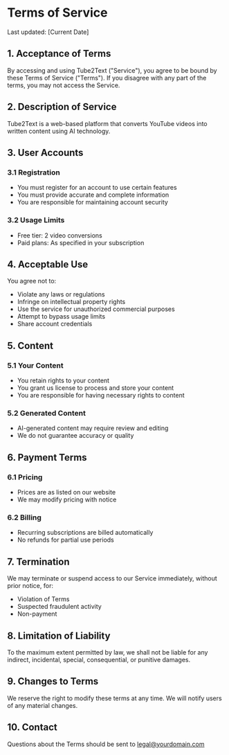 # Terms of Service

Last updated: [Current Date]

## 1. Acceptance of Terms

By accessing and using Tube2Text ("Service"), you agree to be bound by these Terms of Service ("Terms"). If you disagree with any part of the terms, you may not access the Service.

## 2. Description of Service

Tube2Text is a web-based platform that converts YouTube videos into written content using AI technology.

## 3. User Accounts

### 3.1 Registration
- You must register for an account to use certain features
- You must provide accurate and complete information
- You are responsible for maintaining account security

### 3.2 Usage Limits
- Free tier: 2 video conversions
- Paid plans: As specified in your subscription

## 4. Acceptable Use

You agree not to:
- Violate any laws or regulations
- Infringe on intellectual property rights
- Use the service for unauthorized commercial purposes
- Attempt to bypass usage limits
- Share account credentials

## 5. Content

### 5.1 Your Content
- You retain rights to your content
- You grant us license to process and store your content
- You are responsible for having necessary rights to content

### 5.2 Generated Content
- AI-generated content may require review and editing
- We do not guarantee accuracy or quality

## 6. Payment Terms

### 6.1 Pricing
- Prices are as listed on our website
- We may modify pricing with notice

### 6.2 Billing
- Recurring subscriptions are billed automatically
- No refunds for partial use periods

## 7. Termination

We may terminate or suspend access to our Service immediately, without prior notice, for:
- Violation of Terms
- Suspected fraudulent activity
- Non-payment

## 8. Limitation of Liability

To the maximum extent permitted by law, we shall not be liable for any indirect, incidental, special, consequential, or punitive damages.

## 9. Changes to Terms

We reserve the right to modify these terms at any time. We will notify users of any material changes.

## 10. Contact

Questions about the Terms should be sent to legal@yourdomain.com
